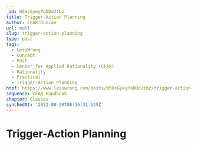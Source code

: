 ```yaml
---
_id: W5HcGywyPoDDdJtbz
title: Trigger-Action Planning
author: CFAR!Duncan
url: null
slug: trigger-action-planning
type: post
tags:
  - LessWrong
  - Concept
  - Post
  - Center_for Applied Rationality (CFAR)
  - Rationality
  - Practical
  - Trigger-Action_Planning
href: https://www.lesswrong.com/posts/W5HcGywyPoDDdJtbz/trigger-action-planning
sequence: CFAR Handbook
chapter: Classes
synchedAt: '2022-08-30T08:16:31.525Z'
---
```

# Trigger-Action Planning

